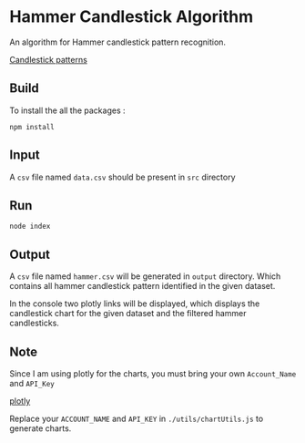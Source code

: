 # Hammer Candlestick Algorithm

An algorithm for Hammer candlestick pattern recognition.

[Candlestick patterns](https://en.wikipedia.org/wiki/Candlestick_pattern)

## Build

To install the all the packages :

``` node
npm install
```

## Input

A `csv` file named `data.csv` should be present in `src` directory

## Run

``` node
node index
```

## Output

A `csv` file named `hammer.csv` will be generated in `output` directory. Which contains all hammer candlestick pattern identified in the given dataset.

In the console two plotly links will be displayed, which displays the candlestick chart for the given dataset and the filtered hammer candlesticks.

## Note
Since I am using plotly for the charts, you must bring your own `Account_Name` and `API_Key`

[plotly](https://plotly.com/)

Replace your `ACCOUNT_NAME` and `API_KEY` in `./utils/chartUtils.js` to generate charts.
